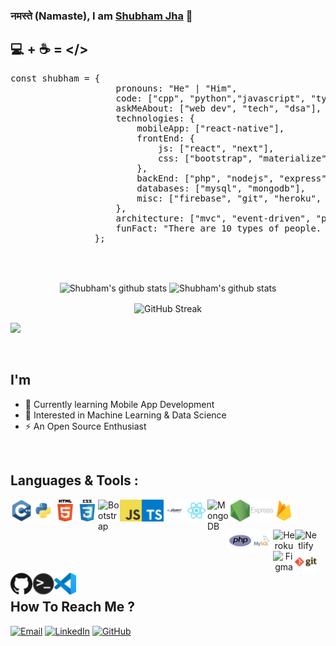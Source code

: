 ### नमस्ते (Namaste), I am <a href="https://shubhamjha25.github.io">Shubham Jha</a> 👋

## 💻 + ☕ = **</>**

<pre>
const shubham = {
                    pronouns: "He" | "Him",
                    code: ["cpp", "python","javascript", "typescript"],
                    askMeAbout: ["web dev", "tech", "dsa"],
                    technologies: {
                        mobileApp: ["react-native"],
                        frontEnd: {
                            js: ["react", "next"],
                            css: ["bootstrap", "materialize", "sass"]
                        },
                        backEnd: ["php", "nodejs", "express"],
                        databases: ["mysql", "mongodb"],
                        misc: ["firebase", "git", "heroku", "figma", "strapi"]
                    },
                    architecture: ["mvc", "event-driven", "pwa", "spa"],
                    funFact: "There are 10 types of people. Those who can read binary & those who can't !"
                };</pre>

<br />
<br />

<p align="center">
   <img align="center" src="https://github-readme-stats.vercel.app/api?username=shubhamjha25&theme=radical&show_icons=true&count_private=true&title_color=fff&icon_color=79ff97&text_color=9f9f9f&bg_color=151515&line_height=33&hide_rank=true" alt="Shubham's github stats"/>
   <img align="center" src="https://github-readme-stats.vercel.app/api/top-langs/?username=shubhamjha25&hide=html&show_icons=true&theme=tokyonight&title_color=fff&icon_color=79ff97&text_color=9f9f9f&bg_color=151515" alt="Shubham's github stats"/>
</p>

<p align="center">
  <img align="center" alt="GitHub Streak" src="https://github-readme-streak-stats.herokuapp.com/?user=shubhamjha25&theme=dark" />
</p>

![](https://activity-graph.herokuapp.com/graph?username=shubhamjha25&theme=github)

<br />

## I'm

- 🔭 Currently learning Mobile App Development
- 🌱 Interested in Machine Learning & Data Science
- ⚡ An Open Source Enthusiast

<br />

## Languages & Tools :
<p align="left">
  <img align="left" alt="C++" width="35px" src="https://raw.githubusercontent.com/github/explore/80688e429a7d4ef2fca1e82350fe8e3517d3494d/topics/cpp/cpp.png" />
  <img align="left" alt="PYTHON" width="35x" src="https://raw.githubusercontent.com/github/explore/80688e429a7d4ef2fca1e82350fe8e3517d3494d/topics/python/python.png" />
  <img align="left" alt="HTML5" width="35px" src="https://raw.githubusercontent.com/github/explore/80688e429a7d4ef2fca1e82350fe8e3517d3494d/topics/html/html.png" />
  <img align="left" alt="CSS3" width="35px" src="https://raw.githubusercontent.com/github/explore/80688e429a7d4ef2fca1e82350fe8e3517d3494d/topics/css/css.png" />
  <img align="left" alt="Bootstrap" width="35px" src="https://camo.githubusercontent.com/13a9d40eeaf09a06d8a32a8dc8170abb60d1c99bb87c8dda6127b13b75073ff2/68747470733a2f2f6d69726f2e6d656469756d2e636f6d2f6d61782f3430302f302a5f724144394e674b376c364b536c4e632e706e67" />
  <img align="left" alt="JavaScript" width="35px" src="https://raw.githubusercontent.com/github/explore/80688e429a7d4ef2fca1e82350fe8e3517d3494d/topics/javascript/javascript.png" />
  <img align="left" alt="TypeScript" width="35px" src="https://raw.githubusercontent.com/github/explore/80688e429a7d4ef2fca1e82350fe8e3517d3494d/topics/typescript/typescript.png" />
  <img align="left" alt="jQuery" width="35px" src="https://raw.githubusercontent.com/github/explore/80688e429a7d4ef2fca1e82350fe8e3517d3494d/topics/jquery/jquery.png" />
  <img align="left" alt="React" width="35px" src="https://raw.githubusercontent.com/github/explore/80688e429a7d4ef2fca1e82350fe8e3517d3494d/topics/react/react.png" />
  <img align="left" alt="MongoDB" width="35px" src="https://camo.githubusercontent.com/a0d02fe62cb8dc0a2333089ccb22b78f5c7245178db0edd453a583b302ef3c61/68747470733a2f2f74682e62696e672e636f6d2f74682f69642f4f49502e6e70626147564f7342632d4b566d415375434c48684148614a533f7069643d4170692672733d31" />
  <img align="left" alt="NodeJS" width="35px" src="https://raw.githubusercontent.com/github/explore/80688e429a7d4ef2fca1e82350fe8e3517d3494d/topics/nodejs/nodejs.png" />
  <img align="left" alt="Express" width="35px" src="https://raw.githubusercontent.com/github/explore/80688e429a7d4ef2fca1e82350fe8e3517d3494d/topics/express/express.png" />
  <img align="left" alt="Firebase" width="35px" src="https://raw.githubusercontent.com/github/explore/80688e429a7d4ef2fca1e82350fe8e3517d3494d/topics/firebase/firebase.png" />
</p>

<br /><br />

<p align="center">
  <img align="left" alt="PHP" width="35px" src="https://raw.githubusercontent.com/github/explore/80688e429a7d4ef2fca1e82350fe8e3517d3494d/topics/php/php.png" />
  <img align="left" alt="MySQL" width="35px" src="https://raw.githubusercontent.com/github/explore/80688e429a7d4ef2fca1e82350fe8e3517d3494d/topics/mysql/mysql.png" />
  <img align="left" alt="Heroku" width="35px" src="https://cdn.iconscout.com/icon/free/png-512/heroku-5-569467.png" />
  <img align="left" alt="Netlify" width="35px" src="https://cdn.freebiesupply.com/logos/large/2x/netlify-logo-png-transparent.png" />
  <img align="left" alt="Figma" width="35px" src="https://4.bp.blogspot.com/-LiJZ5I8E7K8/XIe_GeI5glI/AAAAAAAAIuw/4Awu8j8r0P8TKBXzyxyslHEfplOlK9-6QCK4BGAYYCw/s1600/icon%2Bfigma%2Bvector.png" />
  <img align="left" alt="Git" width="35px" src="https://raw.githubusercontent.com/github/explore/80688e429a7d4ef2fca1e82350fe8e3517d3494d/topics/git/git.png" />
  <img align="left" alt="GitHub" width="35px" src="https://raw.githubusercontent.com/github/explore/78df643247d429f6cc873026c0622819ad797942/topics/github/github.png" />
  <img align="left" alt="Terminal" width="35px" src="https://raw.githubusercontent.com/github/explore/80688e429a7d4ef2fca1e82350fe8e3517d3494d/topics/terminal/terminal.png" />
  <img align="left" alt="Visual Studio Code" width="35px" src="https://raw.githubusercontent.com/github/explore/80688e429a7d4ef2fca1e82350fe8e3517d3494d/topics/visual-studio-code/visual-studio-code.png" /><br />
</p>

<br />
<br />
<br />

## How To Reach Me ?
<p align="left">
<a href="mailto:shubham.jha2001m@gmail.com" target="_blank"><img src="https://img.shields.io/badge/-Gmail-c14438?style=flat-square&logo=Gmail&logoColor=white" alt="Email"></a>
<a href="https://www.linkedin.com/in/shubham-jha-252001/" target="_blank"><img src="https://img.shields.io/badge/LinkedIn-%230077B5.svg?&style=flat-square&logo=linkedin&logoColor=white" alt="LinkedIn"></a>
<a href="https://github.com/shubhamjha25/" target="_blank"><img src="https://img.shields.io/badge/-GitHub-181717?style=flat-square&logo=github" alt="GitHub"></a>
</p>
